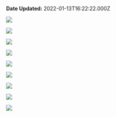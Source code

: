 **Date Updated:** 2022-01-13T16:22:22.000Z

![](https://s3.amazonaws.com/cdn.freshdesk.com/data/helpdesk/attachments/production/48178556149/original/r3K7bKfEeP_9ktxnAW1TL7x8sOLdxgH-5g.png?1642068846)

![](https://s3.amazonaws.com/cdn.freshdesk.com/data/helpdesk/attachments/production/48178554781/original/eRQ9dz-voULXd2otdiIlRsWeTsh9bOihKA.png?1642068648)

  
![](https://s3.amazonaws.com/cdn.freshdesk.com/data/helpdesk/attachments/production/48178557827/original/2hg_l1RzTmDwTf6lFNk3UnOc4EJbi2BZpA.png?1642069156)

  
![](https://s3.amazonaws.com/cdn.freshdesk.com/data/helpdesk/attachments/production/48178560728/original/xU5mCfL2T54AUOUUCgLqCrYDFKVdbnsHSw.png?1642069569)

  
![](https://s3.amazonaws.com/cdn.freshdesk.com/data/helpdesk/attachments/production/48178562214/original/FxGUeN3UDisgqOdvSQdd8PPidjl-IPCtdg.png?1642069674)

  
![](https://s3.amazonaws.com/cdn.freshdesk.com/data/helpdesk/attachments/production/48178564174/original/HocErnr7PyG6pBc8KbcOdZf1wVTEW3biWw.png?1642069942)

![](https://s3.amazonaws.com/cdn.freshdesk.com/data/helpdesk/attachments/production/48178568606/original/PVtOHgCo16kxlrGFiEvIa5o2hprF1NsVCw.png?1642070463)
  
  
![](https://s3.amazonaws.com/cdn.freshdesk.com/data/helpdesk/attachments/production/48178571178/original/To4_XFI9OMf6Z2Q4y5jgZzXs3n2OQ35JyA.png?1642070910)

  
![](https://s3.amazonaws.com/cdn.freshdesk.com/data/helpdesk/attachments/production/48178572074/original/DstqGuWuBxcbjVo1Qr4F98mHkTfGCaoAww.png?1642071072)
  
  